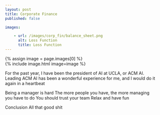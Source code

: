 ```yaml
---
layout: post
title: Corporate Finance
published: false

images:

    - url: /images/corp_fin/balance_sheet.png
      alt: Loss Function
      title: Loss Function
---
```

{% assign image = page.images[0] %}		
{% include image.html image=image %}

For the past year, I have been the president of AI at UCLA, or ACM AI. 
Leading ACM AI has been a wonderful experience for me, and I would do it again in a heartbeat

Being a manager is hard
The more people you have, the more managing you have to do
You should trust your team
Relax and have fun

Conclusion
All that good shit



